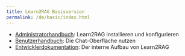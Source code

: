 ```yaml
---
title: Learn2RAG Basisversion
permalink: /de/basic/index.html
---
```


- [Administratorhandbuch](administrator): Learn2RAG installieren und konfigurieren
- [Benutzerhandbuch](user): Die Chat-Oberfläche nutzen
- [Entwicklerdokumentation](../en/developer): Der interne Aufbau von Learn2RAG
